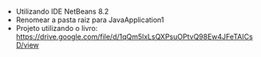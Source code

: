 - Utilizando IDE NetBeans 8.2
- Renomear a pasta raiz para JavaApplication1
- Projeto utilizando o livro: https://drive.google.com/file/d/1qQm5lxLsQXPsuOPtvQ98Ew4JFeTAICsD/view 

